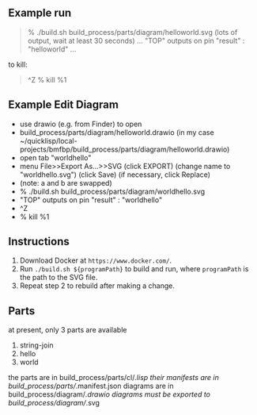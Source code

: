 ## Example run
> % ./build.sh build_process/parts/diagram/helloworld.svg
> (lots of output, wait at least 30 seconds)
> ...
> "TOP" outputs on pin "result" : "helloworld"
> ...

to kill:
> ^Z
> % kill %1

## Example Edit Diagram
- use drawio (e.g. from Finder) to open
- build_process/parts/diagram/helloworld.drawio (in my case ~/quicklisp/local-projects/bmfbp/build_process/parts/diagram/helloworld.drawio)
- open tab "worldhello" 
- menu File>>Export As...>>SVG (click EXPORT) (change name to "worldhello.svg") (click Save) (if necessary, click Replace)
-  (note: a and b are swapped)
- % ./build.sh build_process/parts/diagram/worldhello.svg
- "TOP" outputs on pin "result" : "worldhello"
- ^Z
- % kill %1


## Instructions

1. Download Docker at `https://www.docker.com/`.
2. Run `./build.sh ${programPath}` to build and run, where `programPath` is the
   path to the SVG file.
3. Repeat step 2 to rebuild after making a change.

## Parts
at present, only 3 parts are available
1. string-join
2. hello
3. world

the parts are in build_process/parts/cl/*.lisp
their manifests are in build_process/parts/*.manifest.json
diagrams are in build_process/diagram/*.drawio
diagrams must be exported to build_process/diagram/*.svg
